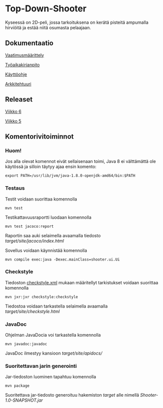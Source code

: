 # Top-Down-Shooter
Kyseessä on 2D-peli, jossa tarkoituksena on kerätä pisteitä ampumalla hirviöitä ja estää niitä osumasta pelaajaan.

## Dokumentaatio

[Vaatimusmäärittely](https://github.com/chipfrog/ot-harjoitustyo/blob/master/shooter/dokumentaatio/vaatimusmaarittely.md)

[Työaikakirjanpito](https://github.com/chipfrog/ot-harjoitustyo/blob/master/shooter/dokumentaatio/tyoaikakirjanpito.md)

[Käyttöohje](https://github.com/chipfrog/ot-harjoitustyo/blob/master/shooter/dokumentaatio/kayttoohje.md)

[Arkkitehtuuri](https://github.com/chipfrog/ot-harjoitustyo/blob/master/shooter/dokumentaatio/arkkitehtuuri.md)

## Releaset
[Viikko 6](https://github.com/chipfrog/ot-harjoitustyo/releases/tag/viikko6)

[Viikko 5](https://github.com/chipfrog/ot-harjoitustyo/releases/tag/viikko5)

## Komentorivitoiminnot

### Huom!
Jos alla olevat komennot eivät sellaisenaan toimi, Java 8 ei välttämättä ole käytössä ja silloin täytyy ajaa ensin komento:
```
export PATH=/usr/lib/jvm/java-1.8.0-openjdk-amd64/bin:$PATH
```

### Testaus
Testit voidaan suorittaa komennolla
```
mvn test
```
Testikattavuusraportti luodaan komennolla
```
mvn test jacoco:report
```
Raportin saa auki selaimella avaamalla tiedosto _target/site/jacoco/index.html_

Sovellus voidaan käynnistää komennolla
```
mvn compile exec:java -Dexec.mainClass=shooter.ui.Ui
```
### Checkstyle
Tiedoston [checkstyle.xml](https://github.com/chipfrog/ot-harjoitustyo/blob/master/shooter/checkstyle.xml)
mukaan määritellyt tarkistukset voidaan suorittaa komennolla
```
mvn jxr:jxr checkstyle:checkstyle
```
Tiedostoa voidaan tarkastella selaimella avaamalla _target/site/checkstyle.html_
### JavaDoc
Ohjelman JavaDocia voi tarkastella komennolla
```
mvn javadoc:javadoc
```
JavaDoc ilmestyy kansioon _target/site/apidocs/_

### Suoritettavan jarin generointi
Jar-tiedoston luominen tapahtuu komennolla
```
mvn package
```
Suoritettava jar-tiedosto generoituu hakemiston _target_ alle nimellä _Shooter-1.0-SNAPSHOT.jar_
